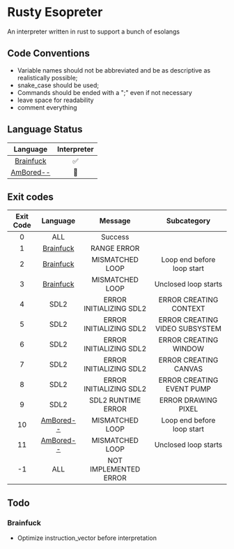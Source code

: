# Rusty Esopreter

An interpreter written in rust to support a bunch of esolangs

## Code Conventions

- Variable names should not be abbreviated and be as descriptive as realistically possible;
- snake_case should be used;
- Commands should be ended with a ";" even if not necessary
- leave space for readability
- comment everything

## Language Status

|Language|Interpreter|
|:-:|:-:|
|[Brainfuck](https://esolangs.org/wiki/Brainfuck)|:white_check_mark:|
|[AmBored--](https://esolangs.org/wiki/AmBored--)|:construction:|

## Exit codes

|Exit Code|Language|Message|Subcategory|
|:-:|:-:|:-:|:-:|
|0|ALL|Success||
|1|[Brainfuck](https://esolangs.org/wiki/Brainfuck)|RANGE ERROR||
|2|[Brainfuck](https://esolangs.org/wiki/Brainfuck)|MISMATCHED LOOP|Loop end before loop start|
|3|[Brainfuck](https://esolangs.org/wiki/Brainfuck)|MISMATCHED LOOP|Unclosed loop starts|
|4|SDL2|ERROR INITIALIZING SDL2|ERROR CREATING CONTEXT|
|5|SDL2|ERROR INITIALIZING SDL2|ERROR CREATING VIDEO SUBSYSTEM|
|6|SDL2|ERROR INITIALIZING SDL2|ERROR CREATING WINDOW|
|7|SDL2|ERROR INITIALIZING SDL2|ERROR CREATING CANVAS|
|8|SDL2|ERROR INITIALIZING SDL2|ERROR CREATING EVENT PUMP|
|9|SDL2|SDL2 RUNTIME ERROR|ERROR DRAWING PIXEL|
|10|[AmBored--](https://esolangs.org/wiki/AmBored--)|MISMATCHED LOOP|Loop end before loop start|
|11|[AmBored--](https://esolangs.org/wiki/AmBored--)|MISMATCHED LOOP|Unclosed loop starts|
|-1|ALL|NOT IMPLEMENTED ERROR|

## Todo

### Brainfuck

- Optimize instruction_vector before interpretation
